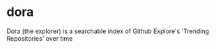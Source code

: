 dora
====

Dora (the explorer) is a searchable index of Github Explore&#39;s &#39;Trending Repositories&#39; over time